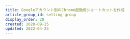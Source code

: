 ```yaml
---
title: Googleアカウント別のChrome起動用ショートカットを作成
article_group_id: setting-group
display_order: 20
created: 2020-09-25
updated: 2022-04-25
---
```


